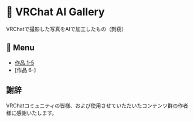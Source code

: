 # 🎨 VRChat AI Gallery

VRChatで撮影した写真をAIで加工したもの（剽窃）

## 📑 Menu
- [作品 1-5](List1-5.md)
- [作品 6-]



## 謝辞

VRChatコミュニティの皆様、および使用させていただいたコンテンツ群の作者様に感謝いたします。
